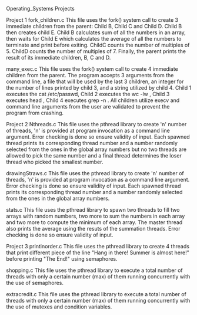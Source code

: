 Operating_Systems
Projects

Project 1
fork_children.c
This file uses the fork() system call to create 3 immediate children from the parent: Child B, Child C and Child D. Child B then creates child E. Child B calculates sum of all the numbers in an array, then waits for Child E which calculates the average of all the numbers to terminate and print before exiting. ChildC counts the number of multiples of 5. ChildD counts the number of multiples of 7. Finally, the parent prints the result of its immediate children, B, C and D.

many_exec.c
This file uses the fork() system call to create 4 immediate children from the parent. The program accepts 3 arguments from the command line, a file that will be used by the last 3 children, an integer for the number of lines printed by child 3, and a string utilized by child 4. Child 1 executes the cat /etc/passwd, Child 2 executes the wc -lw , Child 3 executes head , Child 4 executes grep -n . All children utilize execv and command line arguments from the user are validated to prevent the program from crashing.


Project 2
Nthreads.c
This file uses the pthread library to create 'n' number of threads, 'n' is provided at program invocation as a command line argument. Error checking is done so ensure validity of input. Each spawned thread prints its corresponding thread number and a number randomly selected from the ones in the global array numbers but no two threads are allowed to pick the same number and a final thread determines the loser thread who picked the smallest number.

drawingStraws.c
This file uses the pthread library to create 'n' number of threads, 'n' is provided at program invocation as a command line argument. Error checking is done so ensure validity of input. Each spawned thread prints its corresponding thread number and a number randomly selected from the ones in the global array numbers.

stats.c
This file uses the pthread library to spawn two threads to fill two arrays with random numbers, two more to sum the numbers in each array and two more to compute the minimum of each array. The master thread also prints the average using the resuts of the summation threads. Error checking is done so ensure validity of input.

Project 3
printinorder.c
This file uses the pthread library to create 4 threads that print different piece of the line "Hang in there! Summer is almost here!" before printing "The End!" using semaphores.

shopping.c
This file uses the pthread library to execute a total number of threads with only a certain number (max) of them running concurrently with the use of semaphores.

extracredit.c
This file uses the pthread library to execute a total number of threads with only a certain number (max) of them running concurrently with the use of mutexes and condition variables.
